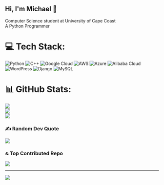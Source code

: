 ## Hi, I'm Michael 🧑

Computer Science student at University of Cape Coast</br>
A Python Programmer


# 💻 Tech Stack:
![Python](https://img.shields.io/badge/python-3670A0?style=for-the-badge&logo=python&logoColor=ffdd54) ![C++](https://img.shields.io/badge/c++-%2300599C.svg?style=for-the-badge&logo=c%2B%2B&logoColor=white) ![Google Cloud](https://img.shields.io/badge/GoogleCloud-%234285F4.svg?style=for-the-badge&logo=google-cloud&logoColor=white) ![AWS](https://img.shields.io/badge/AWS-%23FF9900.svg?style=for-the-badge&logo=amazon-aws&logoColor=white) ![Azure](https://img.shields.io/badge/azure-%230072C6.svg?style=for-the-badge&logo=microsoftazure&logoColor=white) ![Alibaba Cloud](https://img.shields.io/badge/AlibabaCloud-%23FF6701.svg?style=for-the-badge&logo=alibabacloud&logoColor=white) ![WordPress](https://img.shields.io/badge/WordPress-%23117AC9.svg?style=for-the-badge&logo=WordPress&logoColor=white) ![Django](https://img.shields.io/badge/django-%23092E20.svg?style=for-the-badge&logo=django&logoColor=white) ![MySQL](https://img.shields.io/badge/mysql-4479A1.svg?style=for-the-badge&logo=mysql&logoColor=white)
# 📊 GitHub Stats:
![](https://github-readme-stats.vercel.app/api?username=iam-bmc0x0&theme=merko&hide_border=false&include_all_commits=false&count_private=false)<br/>
![](https://nirzak-streak-stats.vercel.app/?user=iam-bmc0x0&theme=merko&hide_border=false)<br/>
![](https://github-readme-stats.vercel.app/api/top-langs/?username=iam-bmc0x0&theme=merko&hide_border=false&include_all_commits=false&count_private=false&layout=compact)

### ✍️ Random Dev Quote
![](https://quotes-github-readme.vercel.app/api?type=horizontal&theme=dark)

### 🔝 Top Contributed Repo
![](https://github-contributor-stats.vercel.app/api?username=iam-bmc0x0&limit=5&theme=radical&combine_all_yearly_contributions=true)

---
[![](https://visitcount.itsvg.in/api?id=iam-bmc0x0&icon=4&color=11)](https://visitcount.itsvg.in)

<!-- Proudly created with GPRM ( https://gprm.itsvg.in ) -->
